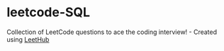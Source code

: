 # leetcode-SQL
Collection of LeetCode questions to ace the coding interview! - Created using [LeetHub](https://github.com/QasimWani/LeetHub)
